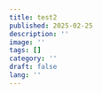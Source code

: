 ```yaml
---
title: test2
published: 2025-02-25
description: ''
image: ''
tags: []
category: ''
draft: false 
lang: ''
---
```


